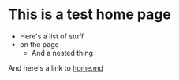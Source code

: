 This is a test home page
=======================

- Here's a list of stuff
- on the page
    - And a nested thing

And here's a link to [home.md](/home)
